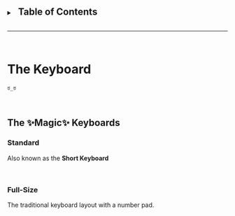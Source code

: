 <style>
	body {
		padding: 8.33%;
	}
</style>




<details id="TOC">
<summary><h2 style="display:inline">&nbsp; Table of Contents</h2></summary>

### [The Keyboard](#the-keyboard)
- [The Magic Keyboards](link)
	- [Standard (Short)](link)
	- [Full-Size](link)
- [The Keys](link)
	- [Modifier Keys](link)
	- [Function Keys](link)

### [Standard Shortcuts](#standard-shortcuts)
- [Universal Functions](link)
	- [Copy & Paste](link)
	- `¯\_(ツ)_/¯` 
	


</details>

<br />

---

<br />


# The Keyboard

`ಠ_ಠ`

<br />

## The ✨Magic✨ Keyboards

### Standard

Also known as the __Short Keyboard__

<br />

### Full-Size

The traditional keyboard layout with a number pad.

